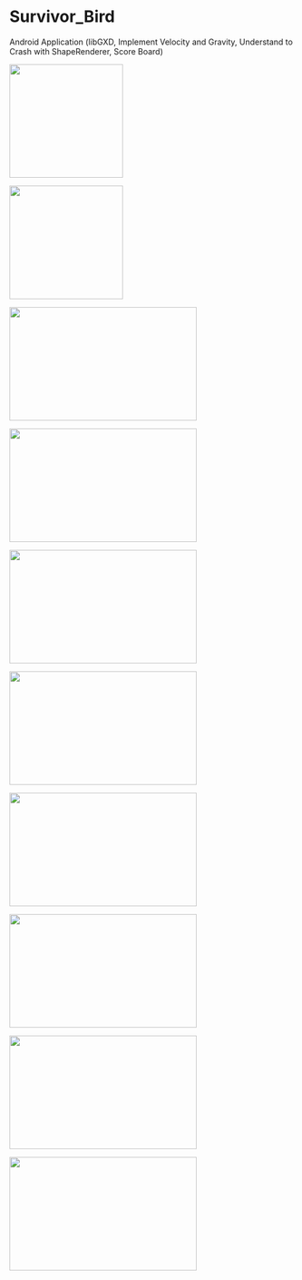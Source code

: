 # Survivor_Bird

Android Application (libGXD, Implement Velocity and Gravity, Understand to Crash with ShapeRenderer, Score Board)

<img src="https://user-images.githubusercontent.com/27291967/73456434-f137d900-4382-11ea-89af-4987f450243f.png" 
width=200 height=200>

<img src="https://user-images.githubusercontent.com/27291967/73456445-f72dba00-4382-11ea-95e4-435d9b255bd8.png" 
width=200 height=200>

<img src="https://user-images.githubusercontent.com/27291967/73456456-fac14100-4382-11ea-9e2b-1b84c4d240f2.png" 
width=330 height=200>

<img src="https://user-images.githubusercontent.com/27291967/73456477-0280e580-4383-11ea-8809-fed181f73f9d.png" 
width=330 height=200>

<img src="https://user-images.githubusercontent.com/27291967/73456478-03197c00-4383-11ea-8a4f-edd2db1eda8d.png" 
width=330 height=200>

<img src="https://user-images.githubusercontent.com/27291967/73456479-03197c00-4383-11ea-91b8-18340cfa0e90.png" 
width=330 height=200>

<img src="https://user-images.githubusercontent.com/27291967/73456480-03197c00-4383-11ea-90b6-8f9be1ed07f0.png" 
width=330 height=200>

<img src="https://user-images.githubusercontent.com/27291967/73456483-03b21280-4383-11ea-9870-40f3911c9523.png" 
width=330 height=200>

<img src="https://user-images.githubusercontent.com/27291967/73456487-03b21280-4383-11ea-88ba-b59f4b723c5f.png" 
width=330 height=200>

<img src="https://user-images.githubusercontent.com/27291967/73456488-044aa900-4383-11ea-86cd-2a2745629209.png" 
width=330 height=200>
